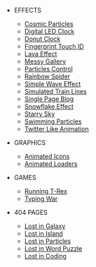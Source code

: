 - EFFECTS
  - [Cosmic Particles](/demos/cosmic-particles/)
  - [Digital LED Clock](/demos/digital-led-clock/)
  - [Donut Clock](/demos/donut-clock/)
  - [Fingerprint Touch ID](/demos/fingerprint-touch-id/)
  - [Lava Effect](/demos/lava-effect/)
  - [Messy Gallery](/demos/messy-gallery/)
  - [Particles Control](/demos/particles-control/)
  - [Rainbow Spider](/demos/rainbow-spider/)
  - [Simple Wave Effect](/demos/simple-wave-effect/)
  - [Simulated Train Lines](/demos/simulated-train-lines/)
  - [Single Page Blog](/demos/single-page-blog/)
  - [Snowflake Effect](/demos/snowflake-effect/)
  - [Starry Sky](/demos/starry-sky/)
  - [Swimming Particles](/demos/swimming-particles/)
  - [Twitter Like Animation](/demos/twitter-like-animation/)

- GRAPHICS
  - [Animated Icons](/demos/animated-icons/)
  - [Animated Loaders](/demos/animated-loaders/)

- GAMES
  - [Running T-Rex](/demos/running-t-rex/)
  - [Typing War](/demos/typing-war/)

- 404 PAGES
  - [Lost in Galaxy](/demos/lost-in-galaxy/)
  - [Lost in Island](/demos/lost-in-island/)
  - [Lost in Particles](/demos/lost-in-particles/)
  - [Lost in Word Puzzle](/demos/lost-in-word-puzzle/)
  - [Lost in Coding](/404.html)
